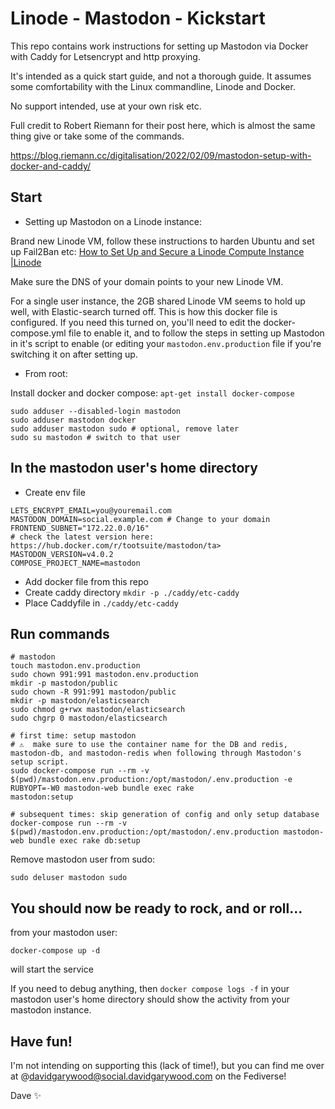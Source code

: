# Linode - Mastodon - Kickstart

This repo contains work instructions for setting up Mastodon via Docker with Caddy for 
Letsencrypt and http proxying.

It's intended as a quick start guide, and not a thorough guide. It assumes some 
comfortability with the Linux commandline, Linode and Docker.

No support intended, use at your own risk etc.

Full credit  to Robert Riemann for their post here, which is almost the same thing give or take some of the commands.

https://blog.riemann.cc/digitalisation/2022/02/09/mastodon-setup-with-docker-and-caddy/

## Start

* Setting up Mastodon on a Linode instance:

Brand new Linode VM, follow these instructions to harden Ubuntu and set up Fail2Ban etc: [How to Set Up and Secure a Linode Compute Instance 
|Linode](https://www.linode.com/docs/guides/set-up-and-secure/#connect-to-the-instance)

Make sure the DNS of your domain points to your new Linode VM.

For a single user instance, the 2GB shared Linode VM seems to hold up well, with Elastic-search turned off. This is how this docker file is 
configured. If you need this turned on, you'll need to edit the docker-compose.yml file to enable it, and to follow the steps in setting up 
Mastodon in it's script to enable (or editing your `mastodon.env.production` file if you're switching it on after setting up.

* From root:

Install docker and docker compose: `apt-get install docker-compose`

```
sudo adduser --disabled-login mastodon
sudo adduser mastodon docker
sudo adduser mastodon sudo # optional, remove later
sudo su mastodon # switch to that user
```

## In the mastodon user's home directory

* Create env file
```
LETS_ENCRYPT_EMAIL=you@youremail.com
MASTODON_DOMAIN=social.example.com # Change to your domain
FRONTEND_SUBNET="172.22.0.0/16"
# check the latest version here: https://hub.docker.com/r/tootsuite/mastodon/ta>
MASTODON_VERSION=v4.0.2
COMPOSE_PROJECT_NAME=mastodon
```

* Add docker file from this repo
* Create caddy directory `mkdir -p ./caddy/etc-caddy`
* Place Caddyfile in `./caddy/etc-caddy`

## Run commands

```
# mastodon
touch mastodon.env.production
sudo chown 991:991 mastodon.env.production
mkdir -p mastodon/public
sudo chown -R 991:991 mastodon/public
mkdir -p mastodon/elasticsearch
sudo chmod g+rwx mastodon/elasticsearch
sudo chgrp 0 mastodon/elasticsearch

# first time: setup mastodon
# ⚠ ️ make sure to use the container name for the DB and redis, mastodon-db, and mastodon-redis when following through Mastodon's setup script.
sudo docker-compose run --rm -v $(pwd)/mastodon.env.production:/opt/mastodon/.env.production -e RUBYOPT=-W0 mastodon-web bundle exec rake 
mastodon:setup

# subsequent times: skip generation of config and only setup database
docker-compose run --rm -v $(pwd)/mastodon.env.production:/opt/mastodon/.env.production mastodon-web bundle exec rake db:setup
```

Remove mastodon user from sudo:
```
sudo deluser mastodon sudo
```	

## You should now be ready to rock, and or roll...

from your mastodon user:

`docker-compose up -d` 

will start the service

If you need to debug anything, then `docker compose logs -f` in your mastodon user's home directory should show the activity from your mastodon 
instance.

## Have fun!

I'm not intending on supporting this (lack of time!), but you can find me over at @davidgarywood@social.davidgarywood.com on the Fediverse!

Dave ✨
